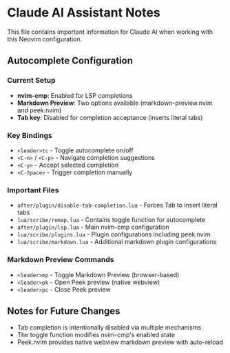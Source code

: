 # Claude AI Assistant Notes

This file contains important information for Claude AI when working with this Neovim configuration.

## Autocomplete Configuration

### Current Setup
- **nvim-cmp**: Enabled for LSP completions
- **Markdown Preview**: Two options available (markdown-preview.nvim and peek.nvim)
- **Tab key**: Disabled for completion acceptance (inserts literal tabs)

### Key Bindings
- `<leader>tc` - Toggle autocomplete on/off
- `<C-n>` / `<C-p>` - Navigate completion suggestions
- `<C-y>` - Accept selected completion
- `<C-Space>` - Trigger completion manually

### Important Files
- `after/plugin/disable-tab-completion.lua` - Forces Tab to insert literal tabs
- `lua/scribe/remap.lua` - Contains toggle function for autocomplete
- `after/plugin/lsp.lua` - Main nvim-cmp configuration
- `lua/scribe/plugins.lua` - Plugin configurations including peek.nvim
- `lua/scribe/markdown.lua` - Additional markdown plugin configurations

### Markdown Preview Commands
- `<leader>mp` - Toggle Markdown Preview (browser-based)
- `<leader>pk` - Open Peek preview (native webview)
- `<leader>pc` - Close Peek preview

## Notes for Future Changes
- Tab completion is intentionally disabled via multiple mechanisms
- The toggle function modifies nvim-cmp's enabled state
- Peek.nvim provides native webview markdown preview with auto-reload